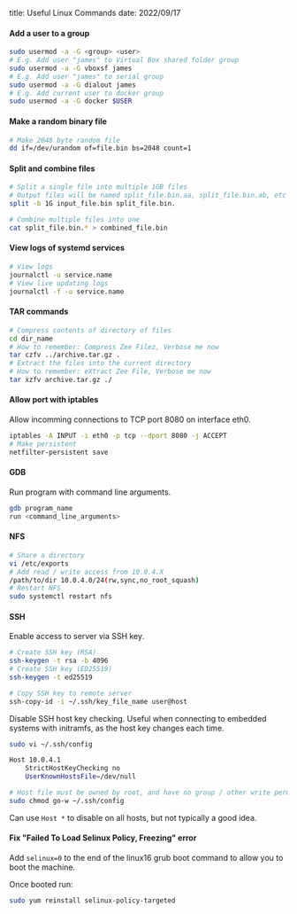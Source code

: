 title: Useful Linux Commands
date: 2022/09/17

#### Add a user to a group
```bash
sudo usermod -a -G <group> <user>
# E.g. Add user "james" to Virtual Box shared folder group
sudo usermod -a -G vboxsf james
# E.g. Add user "james" to serial group 
sudo usermod -a -G dialout james
# E.g. Add current user to docker group
sudo usermod -a -G docker $USER
```

#### Make a random binary file
```bash
# Make 2048 byte random file
dd if=/dev/urandom of=file.bin bs=2048 count=1
```

#### Split and combine files
```bash
# Split a single file into multiple 1GB files
# Output files will be named split_file.bin.aa, split_file.bin.ab, etc
split -b 1G input_file.bin split_file.bin.

# Combine multiple files into one
cat split_file.bin.* > combined_file.bin
```

#### View logs of systemd services
```bash
# View logs
journalctl -u service.name
# View live updating logs
journalctl -f -u service.name
```

#### TAR commands
```bash
# Compress contents of directory of files 
cd dir_name
# How to remember: Compress Zee Filez, Verbose me now
tar czfv ../archive.tar.gz .
# Extract the files into the current directory
# How to remember: eXtract Zee File, Verbose me now
tar xzfv archive.tar.gz ./
```

#### Allow port with iptables
Allow incomming connections to TCP port 8080 on interface eth0.
```bash
iptables -A INPUT -i eth0 -p tcp --dport 8080 -j ACCEPT
# Make persistent
netfilter-persistent save
```

#### GDB
Run program with command line arguments.
```bash
gdb program_name
run <command_line_arguments>
```

#### NFS
```bash
# Share a directory
vi /etc/exports
# Add read / write access from 10.0.4.X
/path/to/dir 10.0.4.0/24(rw,sync,no_root_squash)
# Restart NFS
sudo systemctl restart nfs
```

#### SSH
Enable access to server via SSH key.
```bash
# Create SSH key (RSA)
ssh-keygen -t rsa -b 4096
# Create SSH key (ED25519)
ssh-keygen -t ed25519

# Copy SSH key to remote server
ssh-copy-id -i ~/.ssh/key_file_name user@host
```

Disable SSH host key checking. Useful when connecting to embedded systems with initramfs, as the host key changes each time. 
```bash
sudo vi ~/.ssh/config

Host 10.0.4.1
    StrictHostKeyChecking no
    UserKnownHostsFile=/dev/null

# Host file must be owned by root, and have no group / other write permissions
sudo chmod go-w ~/.ssh/config
```
Can use ```Host *``` to disable on all hosts, but not typically a good idea.

#### Fix "Failed To Load Selinux Policy, Freezing" error
Add `selinux=0` to the end of the linux16 grub boot command to allow you to boot the machine.

Once booted run:
```bash
sudo yum reinstall selinux-policy-targeted
```